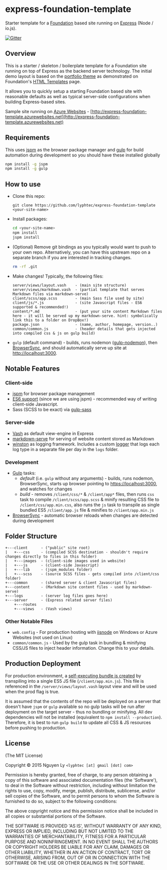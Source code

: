 # express-foundation-template

Starter template for a [Foundation](http://foundation.zurb.com/) based site running on [Express](http://expressjs.com/) (Node / io.js).

[![Gitter](https://badges.gitter.im/Join%20Chat.svg)](https://gitter.im/lyphtec/express-foundation-template?utm_source=badge&utm_medium=badge&utm_campaign=pr-badge)


## Overview

This is a starter / skeleton / boilerplate template for a Foundation site running on top of Express as the backend server technology.  The initial demo layout is based on the [portfolio theme](http://foundation.zurb.com/templates/portfolio-theme.html) as demonstrated on Foundation's [HTML Templates](http://foundation.zurb.com/templates.html) page.

It allows you to quickly setup a starting Foundation based site with reasonable defaults as well as typical server-side configurations when building Express-based sites.

Sample site running on [Azure Websites](http://azure.microsoft.com/en-us/services/websites/) - [http://express-foundation-template.azurewebsites.net](http://express-foundation-template.azurewebsites.net)


## Requirements

This uses [jspm](http://jspm.io/) as the browser package manager and [gulp](http://gulpjs.com/) for build automation during development so you should have these installed globally

```bash
npm install -g jspm
npm install -g gulp
```

## How to use

- Clone this repo:

  ```
  git clone https://github.com/lyphtec/express-foundation-template <your-site-name>
  ```

- Install packages:

  ```bash
  cd <your-site-name>
  npm install
  jspm install
  ```

- (Optional) Remove git bindings as you typically would want to push to your own repo.  Alternatively, you can have this upstream repo on a separate branch if you are interested in tracking changes.

  ```bash
  rm -rf .git
  ```

- Make changes! Typically, the following files:

  ```
  server/views/layout.vash    - (main site structure)
  server/views/markdown.vash  - (partial template that serves Markdown files via markdown-serve)
  client/scss/app.scss        - (main Sass file used by site)
  client/js/*.js              - (site Javascript files - ES6 supported & recommended!)
  content/*.md                - (put your site content Markdown files here - it will be served up my markdown-serve. hint: symbolically link this to a folder on DropBox!)
  package.json                - (name, author, homepage, version..)
  common/common.js            - (header details that gets injected into compiled css & js on gulp build)
  ```

- `gulp` (default command) - builds, runs nodemon ([gulp-nodemon](https://github.com/JacksonGariety/gulp-nodemon)), then [BrowserSync](http://www.browsersync.io/), and should automatically serve up site at [http://localhost:3000](http://localhost:3000).

## Notable Features

### Client-side

- [jspm](http://jspm.io/) for browser package management
- [ES6 support](https://github.com/lukehoban/es6features) (since we are using jspm) - recommended way of writing client-side Javascript.
- Sass (SCSS to be exact) via [gulp-sass](https://github.com/dlmanning/gulp-sass)

### Server-side

- [Vash](https://github.com/kirbysayshi/vash) as default view-engine in Express
- [markdown-serve](http://lyphtec.github.io/markdown-serve/) for serving of website content stored as Markdown
- [winston](https://github.com/winstonjs/winston) as logging framework. Includes a custom [logger](https://github.com/lyphtec/express-foundation-template/blob/master/server/logger.js) that logs each log type in a separate file per day in the `logs` folder.

### Development

- [Gulp](http://gulpjs.com/) tasks:
  - *default* (i.e. `gulp` without any arguments) - builds, runs nodemon, BrowserSync, starts up browser pointing to [https://localhost:3000](https://localhost:3000), and watches for changes
  - *build* - removes `/client/css/*` & `/client/app*` files, then runs `css` task to compile `/client/scss/app.scss` & minify resulting CSS file to `/client/css/app.min.css`, also runs the `js` task to transpile as single bundled ES5 `/client/app.js` file & minifies to `/client/app.min.js`
- [BrowserSync](http://www.browsersync.io/) - automatic browser reloads when changes are detected during development


## Folder Structure

```
+---client      - ("public" site root)
|   +---css     - (compiled SCSS destination - shouldn't require changes directly to files in this folder)
|   +---images  - (client-side images used in website)
|   +---js      - (client-side Javascript)
|   +---lib     - (jspm_modules folder)
|   +---scss    - (source SCSS files - gets compiled into /client/css folder)
+---common      - (shared server & client Javascript files)
+---content     - (Markdown site content files - used by markdown-serve)
+---logs        - (server log files goes here)
+---server      - (Express related server files)
    +---routes
    +---views   - (Vash views)

```

### Other Notable Files

- `web.config` - For production hosting with [iisnode](https://github.com/tjanczuk/iisnode) on Windows or Azure Websites (not used on Linux)
- `common/common.js` - Used by the gulp task in bundling & minifying CSS/JS files to inject header information. Change this to your details.


## Production Deployment

For production environment, a [self-executing bundle is created](https://github.com/jspm/jspm-cli/wiki/Production-Workflows#creating-a-self-executing-bundle) by transpiling into a single ES5 JS file (`/client/app.min.js`).  This file is referenced in the `/server/views/layout.vash` layout view and will be used when the prod flag is true.

It is assumed that the contents of the repo will be deployed on a server that doesn't have `jspm` or `gulp` available so no gulp tasks will be run after deployment on the target server - thus no bundling or minifying.  All dev dependencies will not be installed (equivalent to `npm install --production`). Therefore, it is best to run `gulp build` to update all CSS & JS resources before pushing to production.


## License

(The MIT License)

Copyright &copy; 2015 Nguyen Ly `<lyphtec [at] gmail [dot] com>`

Permission is hereby granted, free of charge, to any person obtaining
a copy of this software and associated documentation files (the
'Software'), to deal in the Software without restriction, including
without limitation the rights to use, copy, modify, merge, publish,
distribute, sublicense, and/or sell copies of the Software, and to
permit persons to whom the Software is furnished to do so, subject to
the following conditions:

The above copyright notice and this permission notice shall be
included in all copies or substantial portions of the Software.

THE SOFTWARE IS PROVIDED 'AS IS', WITHOUT WARRANTY OF ANY KIND,
EXPRESS OR IMPLIED, INCLUDING BUT NOT LIMITED TO THE WARRANTIES OF
MERCHANTABILITY, FITNESS FOR A PARTICULAR PURPOSE AND NONINFRINGEMENT.
IN NO EVENT SHALL THE AUTHORS OR COPYRIGHT HOLDERS BE LIABLE FOR ANY
CLAIM, DAMAGES OR OTHER LIABILITY, WHETHER IN AN ACTION OF CONTRACT,
TORT OR OTHERWISE, ARISING FROM, OUT OF OR IN CONNECTION WITH THE
SOFTWARE OR THE USE OR OTHER DEALINGS IN THE SOFTWARE.
